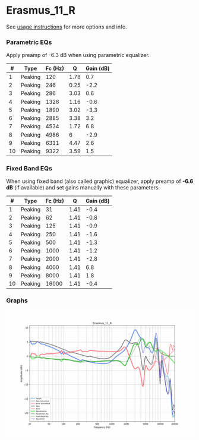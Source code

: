 # Erasmus_11_R
See [usage instructions](https://github.com/jaakkopasanen/AutoEq#usage) for more options and info.

### Parametric EQs
Apply preamp of -6.3 dB when using parametric equalizer.

|   # | Type    |   Fc (Hz) |    Q |   Gain (dB) |
|-----|---------|-----------|------|-------------|
|   1 | Peaking |       120 | 1.78 |         0.7 |
|   2 | Peaking |       246 | 0.25 |        -2.2 |
|   3 | Peaking |       286 | 3.03 |         0.6 |
|   4 | Peaking |      1328 | 1.16 |        -0.6 |
|   5 | Peaking |      1890 | 3.02 |        -3.3 |
|   6 | Peaking |      2885 | 3.38 |         3.2 |
|   7 | Peaking |      4534 | 1.72 |         6.8 |
|   8 | Peaking |      4986 | 6    |        -2.9 |
|   9 | Peaking |      6311 | 4.47 |         2.6 |
|  10 | Peaking |      9322 | 3.59 |         1.5 |

### Fixed Band EQs
When using fixed band (also called graphic) equalizer, apply preamp of **-6.6 dB** (if available) and set gains manually with these parameters.

|   # | Type    |   Fc (Hz) |    Q |   Gain (dB) |
|-----|---------|-----------|------|-------------|
|   1 | Peaking |        31 | 1.41 |        -0.4 |
|   2 | Peaking |        62 | 1.41 |        -0.8 |
|   3 | Peaking |       125 | 1.41 |        -0.9 |
|   4 | Peaking |       250 | 1.41 |        -1.6 |
|   5 | Peaking |       500 | 1.41 |        -1.3 |
|   6 | Peaking |      1000 | 1.41 |        -1.2 |
|   7 | Peaking |      2000 | 1.41 |        -2.8 |
|   8 | Peaking |      4000 | 1.41 |         6.8 |
|   9 | Peaking |      8000 | 1.41 |         1.8 |
|  10 | Peaking |     16000 | 1.41 |        -0.4 |

### Graphs
![](./Erasmus_11_R.png)
